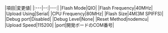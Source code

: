 
|項目|変更値|
|:---|--:|---:|
|Flash Mode|QIO|
|Flash Frequency|40MHz|
|Upload Using|Serial|
|CPU Frequency|80MHz|
|Flash Size|4M(3M SPIFFS)|
|Debug port|Disabled|
|Debug Level|None|
|Reset Method|nodemcu|
|Upload Speed|115200|
|port|開発ボードのCOM番号|　　
